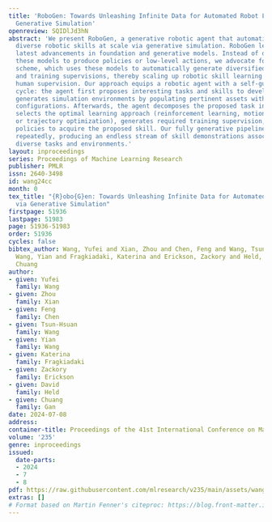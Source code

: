 ```yaml
---
title: 'RoboGen: Towards Unleashing Infinite Data for Automated Robot Learning via
  Generative Simulation'
openreview: SQIDlJd3hN
abstract: 'We present RoboGen, a generative robotic agent that automatically learns
  diverse robotic skills at scale via generative simulation. RoboGen leverages the
  latest advancements in foundation and generative models. Instead of directly adapting
  these models to produce policies or low-level actions, we advocate for a generative
  scheme, which uses these models to automatically generate diversified tasks, scenes,
  and training supervisions, thereby scaling up robotic skill learning with minimal
  human supervision. Our approach equips a robotic agent with a self-guided propose-generate-learn
  cycle: the agent first proposes interesting tasks and skills to develop, and then
  generates simulation environments by populating pertinent assets with proper spatial
  configurations. Afterwards, the agent decomposes the proposed task into sub-tasks,
  selects the optimal learning approach (reinforcement learning, motion planning,
  or trajectory optimization), generates required training supervision, and then learns
  policies to acquire the proposed skill. Our fully generative pipeline can be queried
  repeatedly, producing an endless stream of skill demonstrations associated with
  diverse tasks and environments.'
layout: inproceedings
series: Proceedings of Machine Learning Research
publisher: PMLR
issn: 2640-3498
id: wang24cc
month: 0
tex_title: "{R}obo{G}en: Towards Unleashing Infinite Data for Automated Robot Learning
  via Generative Simulation"
firstpage: 51936
lastpage: 51983
page: 51936-51983
order: 51936
cycles: false
bibtex_author: Wang, Yufei and Xian, Zhou and Chen, Feng and Wang, Tsun-Hsuan and
  Wang, Yian and Fragkiadaki, Katerina and Erickson, Zackory and Held, David and Gan,
  Chuang
author:
- given: Yufei
  family: Wang
- given: Zhou
  family: Xian
- given: Feng
  family: Chen
- given: Tsun-Hsuan
  family: Wang
- given: Yian
  family: Wang
- given: Katerina
  family: Fragkiadaki
- given: Zackory
  family: Erickson
- given: David
  family: Held
- given: Chuang
  family: Gan
date: 2024-07-08
address:
container-title: Proceedings of the 41st International Conference on Machine Learning
volume: '235'
genre: inproceedings
issued:
  date-parts:
  - 2024
  - 7
  - 8
pdf: https://raw.githubusercontent.com/mlresearch/v235/main/assets/wang24cc/wang24cc.pdf
extras: []
# Format based on Martin Fenner's citeproc: https://blog.front-matter.io/posts/citeproc-yaml-for-bibliographies/
---
```


